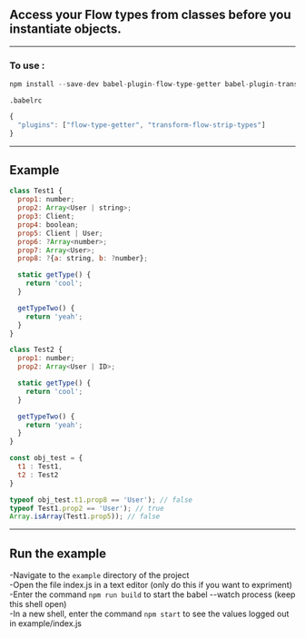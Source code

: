 ## Access your Flow types from classes before you instantiate objects.

---
### To use :

```javascript
npm install --save-dev babel-plugin-flow-type-getter babel-plugin-transform-flow-strip-types
```
`.babelrc`
```javascript
{
  "plugins": ["flow-type-getter", "transform-flow-strip-types"]
}
```

---

## Example

```javascript
class Test1 {
  prop1: number;
  prop2: Array<User | string>;
  prop3: Client;
  prop4: boolean;
  prop5: Client | User;
  prop6: ?Array<number>;
  prop7: Array<User>;
  prop8: ?{a: string, b: ?number};

  static getType() {
    return 'cool';
  }

  getTypeTwo() {
    return 'yeah';
  }
}

class Test2 {
  prop1: number;
  prop2: Array<User | ID>;

  static getType() {
    return 'cool';
  }

  getTypeTwo() {
    return 'yeah';
  }
}

const obj_test = {
  t1 : Test1,
  t2 : Test2
}

typeof obj_test.t1.prop8 == 'User'); // false
typeof Test1.prop2 == 'User'); // true
Array.isArray(Test1.prop5)); // false

````
---

## Run the example

-Navigate to the `example` directory of the project</br>
-Open the file index.js in a text editor (only do this if you want to expriment)</br>
-Enter the command `npm run build` to start the babel --watch process (keep this shell open)</br>
-In a new shell, enter the command `npm start` to see the values logged out in example/index.js</br>
